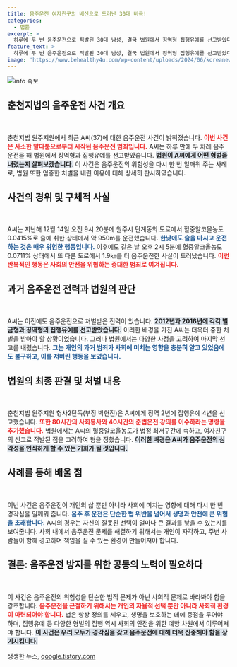 ```yaml
---
title: 음주운전 여자친구의 배신으로 드러난 30대 비극!
categories:
  - 법률
excerpt: >
  하루에 두 번 음주운전으로 적발된 30대 남성, 결국 법원에서 징역형 집행유예를 선고받았다. 여자친구의 신고로 밝혀진 이번 사건, 과거 전력까지 포함된 그의 운명은 어떻게 될까? 클릭해서 자세히 알아보세요!
feature_text: >
  하루에 두 번 음주운전으로 적발된 30대 남성, 결국 법원에서 징역형 집행유예를 선고받았다. 여자친구의 신고로 밝혀진 이번 사건, 과거 전력까지 포함된 그의 운명은 어떻게 될까? 클릭해서 자세히 알아보세요!
image: 'https://www.behealthy4u.com/wp-content/uploads/2024/06/koreanews.jpg'
---
```


<p><img src="https://www.behealthy4u.com/wp-content/uploads/2024/06/koreanews.jpg" alt="info 속보" /></p>

<h2 data-ke-size="size26">춘천지법의 음주운전 사건 개요</h2>

<p data-ke-size="size16">&nbsp;</p>

<p>춘천지법 원주지원에서 최근 A씨(37)에 대한 음주운전 사건이 밝혀졌습니다. <b><span style="color: #ee2323;">이번 사건은 사소한 말다툼으로부터 시작된 음주운전 범죄입니다.</span></b> A씨는 하루 만에 두 차례 음주운전을 해 법원에서 징역형과 집행유예를 선고받았습니다. <b><span style="background-color: #21538527;">법원이 A씨에게 어떤 형벌을 내렸는지 살펴보겠습니다.</span></b> 이 사건은 음주운전의 위험성을 다시 한 번 일깨워 주는 사례로, 법원 또한 엄중한 처벌을 내린 이유에 대해 상세히 판시하였습니다.</p>

<h2 data-ke-size="size26">사건의 경위 및 구체적 사실</h2>

<p data-ke-size="size16">&nbsp;</p>

<p>A씨는 지난해 12월 14일 오전 9시 20분에 원주시 단계동의 도로에서 혈중알코올농도 0.0415%로 술에 취한 상태에서 약 950m를 운전했습니다. <b><span style="color: #1a5490;">한낮에도 술을 마시고 운전하는 것은 매우 위험한 행동입니다.</span></b> 이후에도 같은 날 오후 2시 5분에 혈중알코올농도 0.0711% 상태에서 또 다른 도로에서 1.9㎞를 더 음주운전한 사실이 드러났습니다. <b><span style="color: #ee2323;">이런 반복적인 행동은 사회의 안전을 위협하는 중대한 범죄로 여겨집니다.</span></b></p>

<h2 data-ke-size="size26">과거 음주운전 전력과 법원의 판단</h2>

<p data-ke-size="size16">&nbsp;</p>

<p>A씨는 이전에도 음주운전으로 처벌받은 전력이 있습니다. <b><span style="background-color: #21538527;">2012년과 2016년에 각각 벌금형과 징역형의 집행유예를 선고받았습니다.</span></b> 이러한 배경을 가진 A씨는 더욱더 중한 처벌을 받아야 할 상황이었습니다. 그러나 법원에서는 다양한 사정을 고려하여 마지막 선고를 내렸습니다. <b><span style="color: #1a5490;">그는 개인의 과거 범죄가 사회에 미치는 영향을 충분히 알고 있었음에도 불구하고, 이를 저버린 행동을 보였습니다.</span></b></p>

<h2 data-ke-size="size26">법원의 최종 판결 및 처벌 내용</h2>

<p data-ke-size="size16">&nbsp;</p>

<p>춘천지법 원주지원 형사2단독(부장 박현진)은 A씨에게 징역 2년에 집행유예 4년을 선고했습니다. <b><span style="color: #ee2323;">또한 80시간의 사회봉사와 40시간의 준법운전 강의를 이수하라는 명령을 추가했습니다.</span></b> 법원에서는 A씨의 혈중알코올농도가 법정 최저구간에 속하고, 여자친구의 신고로 적발된 점을 고려하여 형을 정했습니다. <b><span style="background-color: #21538527;">이러한 배경은 A씨가 음주운전의 심각성을 인식하게 할 수 있는 기회가 될 것입니다.</span></b></p>

<h2 data-ke-size="size26">사례를 통해 배울 점</h2>

<p data-ke-size="size16">&nbsp;</p>

<p>이번 사건은 음주운전이 개인의 삶 뿐만 아니라 사회에 미치는 영향에 대해 다시 한 번 경각심을 일깨워 줍니다. <b><span style="color: #1a5490;">음주 후 운전은 단순한 법 위반을 넘어서 생명과 안전에 큰 위험을 초래합니다.</span></b> A씨의 경우는 자신의 잘못된 선택이 얼마나 큰 결과를 낳을 수 있는지를 보여줍니다. 사회 내에서 음주운전 문제를 해결하기 위해서는 개인이 자각하고, 주변 사람들이 함께 경고하며 책임을 질 수 있는 환경이 만들어져야 합니다.</p>

<h2 data-ke-size="size26">결론: 음주운전 방지를 위한 공동의 노력이 필요하다</h2>

<p data-ke-size="size16">&nbsp;</p>

<p>이 사건은 음주운전의 위험성을 단순한 법적 문제가 아닌 사회적 문제로 바라봐야 함을 강조합니다. <b><span style="color: #ee2323;">음주운전을 근절하기 위해서는 개인의 자율적 선택 뿐만 아니라 사회적 환경이 마련되어야 합니다.</span></b> 법은 항상 정의를 세우고, 생명을 보호하는 데에 중점을 두어야 하며, 집행유예 등 다양한 형벌의 집행 역시 사회의 안전을 위한 예방 차원에서 이루어져야 합니다. <b><span style="background-color: #21538527;">이 사건은 우리 모두가 경각심을 갖고 음주운전에 대해 더욱 신중해야 함을 상기시킵니다.</span></b></p>
생생한 뉴스, <a href="https://qoogle.tistory.com" rel="dofollow">qoogle.tistory.com</a>


